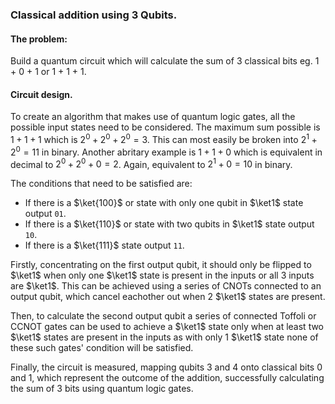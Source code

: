 ### Classical addition using 3 Qubits. 

#### The problem:

Build a quantum circuit which will calculate the sum of 3 classical bits eg. 1 + 0 + 1 or 
1 + 1 + 1.

#### Circuit design.

To create an algorithm that makes use of quantum logic gates, all the possible input states
need to be considered. The maximum sum possible is $1 + 1 + 1$ which is $2^0 + 2^0 + 2^0 = 3$.
This can most easily be broken into $2^1 + 2^0 = 11$ in binary. Another abritary example is $1 + 1 + 0$ which is equivalent in decimal to $2^0 + 2^0 + 0 = 2$. Again, equivalent to $2^1 + 0 = 10$ in binary.

The conditions that need to be satisfied are:

- If there is a $\ket{100}$ or state with only one qubit in $\ket1$ state output `01`.
- If there is a $\ket{110}$ or state with two qubits in $\ket1$ state output `10`.
- If there is a $\ket{111}$ state output `11`.

Firstly, concentrating on the first output qubit, it should only be flipped to $\ket1$ when only one $\ket1$ state is present in the inputs or all 3 inputs are $\ket1$. This can be achieved using a series of CNOTs connected to an output qubit, which cancel eachother out when 2 $\ket1$ states are present. 

Then, to calculate the second output qubit a series of connected Toffoli or CCNOT gates can be used to achieve a $\ket1$ state only when at least two $\ket1$ states are present in the inputs as with only 1 $\ket1$ state none of these such gates' condition will be satisfied. 

Finally, the circuit is measured, mapping qubits 3 and 4 onto classical bits 0 and 1, which represent the outcome of the addition, successfully calculating the sum of 3 bits using quantum logic gates. 
